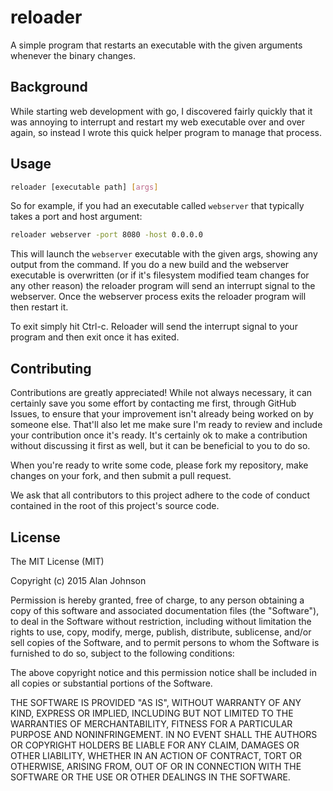 # reloader

A simple program that restarts an executable with the given arguments whenever
the binary changes.

## Background

While starting web development with go, I discovered fairly quickly that it was
annoying to interrupt and restart my web executable over and over again, so
instead I wrote this quick helper program to manage that process.

## Usage

```sh
reloader [executable path] [args]
```

So for example, if you had an executable called `webserver` that typically takes
a port and host argument:

```sh
reloader webserver -port 8080 -host 0.0.0.0
```

This will launch the `webserver` executable with the given args, showing any
output from the command. If you do a new build and the webserver executable
is overwritten (or if it's filesystem modified team changes for any other
reason) the reloader program will send an interrupt signal to the webserver.
Once the webserver process exits the reloader program will then restart it.

To exit simply hit Ctrl-c. Reloader will send the interrupt signal to your
program and then exit once it has exited.

## Contributing

Contributions are greatly appreciated! While not always necessary, it can
certainly save you some effort by contacting me first, through GitHub Issues,
to ensure that your improvement isn't already being worked on by someone else.
That'll also let me make sure I'm ready to review and include your contribution
once it's ready. It's certainly ok to make a contribution without discussing it
first as well, but it can be beneficial to you to do so.

When you're ready to write some code, please fork my repository, make changes
on your fork, and then submit a pull request.

We ask that all contributors to this project adhere to the code of conduct
contained in the root of this project's source code.

## License

The MIT License (MIT)

Copyright (c) 2015 Alan Johnson

Permission is hereby granted, free of charge, to any person obtaining a copy
of this software and associated documentation files (the "Software"), to deal
in the Software without restriction, including without limitation the rights
to use, copy, modify, merge, publish, distribute, sublicense, and/or sell
copies of the Software, and to permit persons to whom the Software is
furnished to do so, subject to the following conditions:

The above copyright notice and this permission notice shall be included in all
copies or substantial portions of the Software.

THE SOFTWARE IS PROVIDED "AS IS", WITHOUT WARRANTY OF ANY KIND, EXPRESS OR
IMPLIED, INCLUDING BUT NOT LIMITED TO THE WARRANTIES OF MERCHANTABILITY,
FITNESS FOR A PARTICULAR PURPOSE AND NONINFRINGEMENT. IN NO EVENT SHALL THE
AUTHORS OR COPYRIGHT HOLDERS BE LIABLE FOR ANY CLAIM, DAMAGES OR OTHER
LIABILITY, WHETHER IN AN ACTION OF CONTRACT, TORT OR OTHERWISE, ARISING FROM,
OUT OF OR IN CONNECTION WITH THE SOFTWARE OR THE USE OR OTHER DEALINGS IN THE
SOFTWARE.
